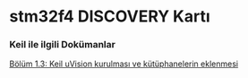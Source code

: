 # stm32f4 DISCOVERY Kartı

### Keil ile ilgili Dokümanlar

[Bölüm 1.3: Keil uVision kurulması ve kütüphanelerin eklenmesi](./Keil_uVision_dokumanlar/01_program_ve_kutuphane_kurulumu.pdf)   

